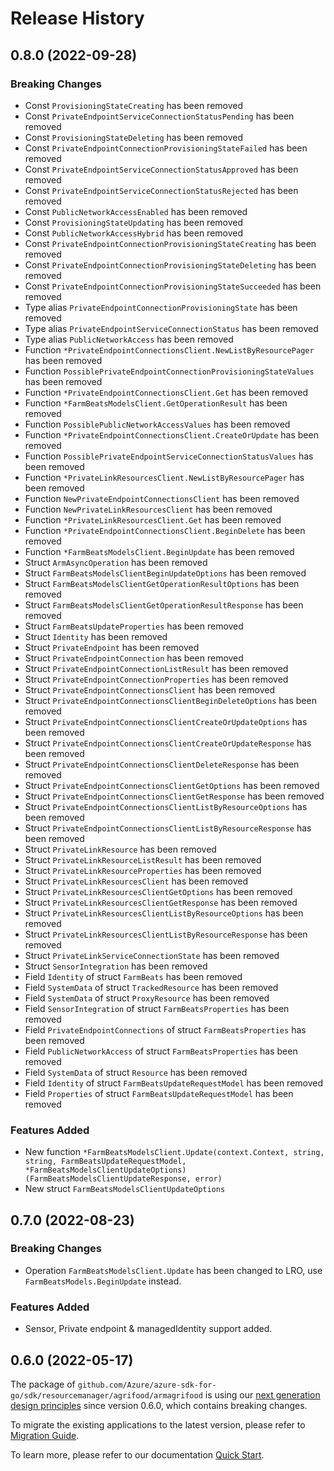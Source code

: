 # Release History

## 0.8.0 (2022-09-28)
### Breaking Changes

- Const `ProvisioningStateCreating` has been removed
- Const `PrivateEndpointServiceConnectionStatusPending` has been removed
- Const `ProvisioningStateDeleting` has been removed
- Const `PrivateEndpointConnectionProvisioningStateFailed` has been removed
- Const `PrivateEndpointServiceConnectionStatusApproved` has been removed
- Const `PrivateEndpointServiceConnectionStatusRejected` has been removed
- Const `PublicNetworkAccessEnabled` has been removed
- Const `ProvisioningStateUpdating` has been removed
- Const `PublicNetworkAccessHybrid` has been removed
- Const `PrivateEndpointConnectionProvisioningStateCreating` has been removed
- Const `PrivateEndpointConnectionProvisioningStateDeleting` has been removed
- Const `PrivateEndpointConnectionProvisioningStateSucceeded` has been removed
- Type alias `PrivateEndpointConnectionProvisioningState` has been removed
- Type alias `PrivateEndpointServiceConnectionStatus` has been removed
- Type alias `PublicNetworkAccess` has been removed
- Function `*PrivateEndpointConnectionsClient.NewListByResourcePager` has been removed
- Function `PossiblePrivateEndpointConnectionProvisioningStateValues` has been removed
- Function `*PrivateEndpointConnectionsClient.Get` has been removed
- Function `*FarmBeatsModelsClient.GetOperationResult` has been removed
- Function `PossiblePublicNetworkAccessValues` has been removed
- Function `*PrivateEndpointConnectionsClient.CreateOrUpdate` has been removed
- Function `PossiblePrivateEndpointServiceConnectionStatusValues` has been removed
- Function `*PrivateLinkResourcesClient.NewListByResourcePager` has been removed
- Function `NewPrivateEndpointConnectionsClient` has been removed
- Function `NewPrivateLinkResourcesClient` has been removed
- Function `*PrivateLinkResourcesClient.Get` has been removed
- Function `*PrivateEndpointConnectionsClient.BeginDelete` has been removed
- Function `*FarmBeatsModelsClient.BeginUpdate` has been removed
- Struct `ArmAsyncOperation` has been removed
- Struct `FarmBeatsModelsClientBeginUpdateOptions` has been removed
- Struct `FarmBeatsModelsClientGetOperationResultOptions` has been removed
- Struct `FarmBeatsModelsClientGetOperationResultResponse` has been removed
- Struct `FarmBeatsUpdateProperties` has been removed
- Struct `Identity` has been removed
- Struct `PrivateEndpoint` has been removed
- Struct `PrivateEndpointConnection` has been removed
- Struct `PrivateEndpointConnectionListResult` has been removed
- Struct `PrivateEndpointConnectionProperties` has been removed
- Struct `PrivateEndpointConnectionsClient` has been removed
- Struct `PrivateEndpointConnectionsClientBeginDeleteOptions` has been removed
- Struct `PrivateEndpointConnectionsClientCreateOrUpdateOptions` has been removed
- Struct `PrivateEndpointConnectionsClientCreateOrUpdateResponse` has been removed
- Struct `PrivateEndpointConnectionsClientDeleteResponse` has been removed
- Struct `PrivateEndpointConnectionsClientGetOptions` has been removed
- Struct `PrivateEndpointConnectionsClientGetResponse` has been removed
- Struct `PrivateEndpointConnectionsClientListByResourceOptions` has been removed
- Struct `PrivateEndpointConnectionsClientListByResourceResponse` has been removed
- Struct `PrivateLinkResource` has been removed
- Struct `PrivateLinkResourceListResult` has been removed
- Struct `PrivateLinkResourceProperties` has been removed
- Struct `PrivateLinkResourcesClient` has been removed
- Struct `PrivateLinkResourcesClientGetOptions` has been removed
- Struct `PrivateLinkResourcesClientGetResponse` has been removed
- Struct `PrivateLinkResourcesClientListByResourceOptions` has been removed
- Struct `PrivateLinkResourcesClientListByResourceResponse` has been removed
- Struct `PrivateLinkServiceConnectionState` has been removed
- Struct `SensorIntegration` has been removed
- Field `Identity` of struct `FarmBeats` has been removed
- Field `SystemData` of struct `TrackedResource` has been removed
- Field `SystemData` of struct `ProxyResource` has been removed
- Field `SensorIntegration` of struct `FarmBeatsProperties` has been removed
- Field `PrivateEndpointConnections` of struct `FarmBeatsProperties` has been removed
- Field `PublicNetworkAccess` of struct `FarmBeatsProperties` has been removed
- Field `SystemData` of struct `Resource` has been removed
- Field `Identity` of struct `FarmBeatsUpdateRequestModel` has been removed
- Field `Properties` of struct `FarmBeatsUpdateRequestModel` has been removed

### Features Added

- New function `*FarmBeatsModelsClient.Update(context.Context, string, string, FarmBeatsUpdateRequestModel, *FarmBeatsModelsClientUpdateOptions) (FarmBeatsModelsClientUpdateResponse, error)`
- New struct `FarmBeatsModelsClientUpdateOptions`


## 0.7.0 (2022-08-23)
### Breaking Changes

- Operation `FarmBeatsModelsClient.Update` has been changed to LRO, use `FarmBeatsModels.BeginUpdate` instead.

### Features Added

- Sensor, Private endpoint & managedIdentity support added.

## 0.6.0 (2022-05-17)

The package of `github.com/Azure/azure-sdk-for-go/sdk/resourcemanager/agrifood/armagrifood` is using our [next generation design principles](https://azure.github.io/azure-sdk/general_introduction.html) since version 0.6.0, which contains breaking changes.

To migrate the existing applications to the latest version, please refer to [Migration Guide](https://aka.ms/azsdk/go/mgmt/migration).

To learn more, please refer to our documentation [Quick Start](https://aka.ms/azsdk/go/mgmt).
